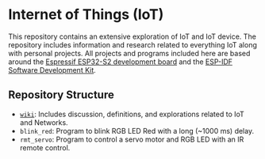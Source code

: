 # Internet of Things (IoT)

This repository contains an extensive exploration of IoT and IoT device. The repository includes information and research related to everything IoT along with personal projects. All projects and programs included here are based around the [Espressif ESP32-S2 development board](https://docs.espressif.com/projects/esp-idf/en/latest/esp32s2/hw-reference/esp32s2/user-guide-devkitm-1-v1.html) and the [ESP-IDF Software Development Kit](https://www.espressif.com/en/products/sdks/esp-idf).

## Repository Structure
* [`wiki`](https://github.com/arshnooramin/internetofthings/wiki): Includes discussion, definitions, and explorations related to IoT and Networks.
* `blink_red`: Program to blink RGB LED Red with a long (~1000 ms) delay.
* `rmt_servo`: Program to control a servo motor and RGB LED with an IR remote control.
